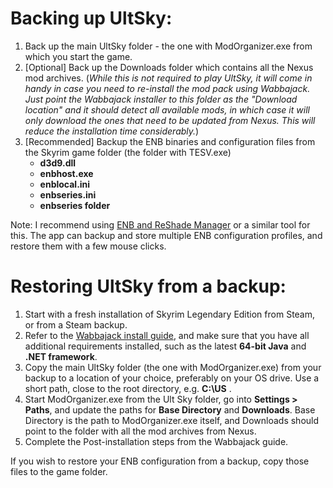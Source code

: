 # Backing up UltSky: 
1)  Back up the main UltSky folder - the one with ModOrganizer.exe from which you start the game.
2)  [Optional]  Back up the Downloads folder which contains all the Nexus mod archives.  (_While this is not required to play UltSky, it will come in handy in case you need to re-install the mod pack using Wabbajack. Just point the Wabbajack installer to this folder as the "Download location" and it should detect all available mods, in which case it will only download the ones that need to be updated from Nexus.  This will reduce the installation time considerably._)
3)  [Recommended]  Backup the ENB binaries and configuration files from the Skyrim game folder (the folder with TESV.exe)
     *  **d3d9.dll** 
     *  **enbhost.exe** 
     *  **enblocal.ini**
     *  **enbseries.ini**
     *  **enbseries folder**
     
Note: I recommend using [ENB and ReShade Manager](https://www.nexusmods.com/skyrimspecialedition/mods/4143/?tab=description) or a similar tool for this.  The app can backup and store multiple ENB configuration profiles, and restore them with a few mouse clicks.

# Restoring UltSky from a backup:
1)  Start with a fresh installation of Skyrim Legendary Edition from Steam, or from a Steam backup.
2)  Refer to the [Wabbajack install guide](https://docs.google.com/document/d/1JxbNnYpLp2seYQxfFfyUKWkXoVDpjGgUdk_HjA8-kDE/edit), and make sure that you have all additional requirements installed, such as the latest **64-bit Java** and **.NET framework**.
3)  Copy the main UltSky folder (the one with ModOrganizer.exe) from your backup to a location of  your choice, preferably on your OS drive.   Use a short path, close to the root directory, e.g. **C:\US** .
4)  Start ModOrganizer.exe from the Ult Sky folder, go into **Settings > Paths**, and update the paths for **Base Directory** and **Downloads**.  Base Directory is the path to ModOrganizer.exe itself, and Downloads should point to the folder with all the mod archives from Nexus.
5)  Complete the Post-installation steps from the Wabbajack guide.

If you wish to restore your ENB configuration from a backup, copy those files to the game folder.
